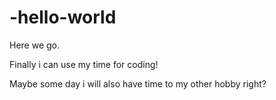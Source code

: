 # -hello-world
Here we go.


Finally i can use my time for coding!

Maybe some day i will also have time to my other hobby right?

